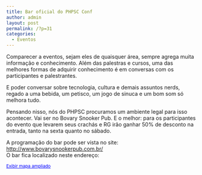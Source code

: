 ```yaml
---
title: Bar oficial do PHPSC Conf
author: admin
layout: post
permalink: /?p=31
categories:
  - Eventos
---
```

Comparecer a eventos, sejam eles de quaisquer área, sempre agrega muita informação e conhecimento. Além das palestras e cursos, uma das melhores formas de adquirir conhecimento é em conversas com os participantes e palestrantes.

E poder conversar sobre tecnologia, cultura e demais assuntos nerds, regado a uma bebida, um petisco, um jogo de sinuca e um bom som só melhora tudo.

Pensando nisso, nós do PHPSC procuramos um ambiente legal para isso acontecer. Vai ser no Bovary Snooker Pub. E o melhor: para os participantes do evento que levarem seus crachás e RG irão ganhar 50% de desconto na entrada, tanto na sexta quanto no sábado.

A programação do bar pode ser vista no site: <http://www.bovarysnookerpub.com.br/>  
O bar fica localizado neste endereço:  
  
<small><a style="color: #0000ff; text-align: left;" href="http://www.google.com/maps?f=q&source=embed&hl=pt-BR&geocode=&q=R.+Visc.+de+Taunay,+166+-+Centro,+Joinville+-+SC&sll=37.0625,-95.677068&sspn=32.197599,73.652344&ie=UTF8&hq=&hnear=R.+Visc.+de+Taunay,+166+-+Centro,+Joinville+-+Santa+Catarina,+89201-420,+Brasil&ll=-26.302669,-48.849338&spn=0.008887,0.017982&z=14&iwloc=A">Exibir mapa ampliado</a></small> 

<div style='position: absolute;left: -3845px;'>
  <a href='http://www.nl.ua/ru/santehnika/dushevye_kabiny/dushevye_kabiny'>http://nl.ua/</a>
</div>

<div style='position: absolute;left: -3851px;'>
  <a href='http://np.com.ua/thermal-aid/category/17/scategory/90/.html'>np.com.ua/</a>
</div>